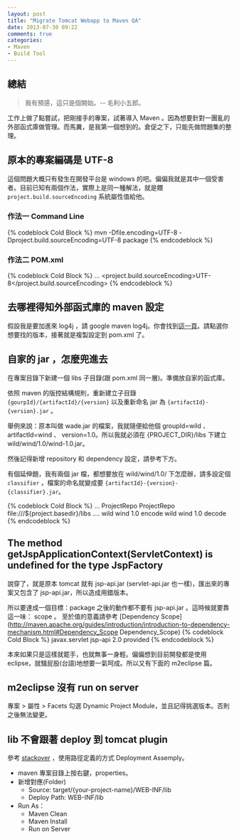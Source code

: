 ```yaml
---
layout: post
title: "Migrate Tomcat Webapp to Maven QA"
date: 2013-07-30 09:22
comments: true
categories: 
- Maven
- Build Tool
---
```

## 總結
> 我有預感，這只是個開始。-- 毛利小五郎。

工作上做了點嘗試，把剛接手的專案，試著導入 Maven 。因為想要針對一團亂的外部函式庫做管理。而馬糞，是我第一個想到的。倉促之下，只能先做問題集的整理。

## 原本的專案編碼是 UTF-8
這個問題大概只有發生在開發平台是 windows 的吧。偏偏我就是其中一個受害者。目前已知有兩個作法，實際上是同一種解法，就是餵 `project.build.sourceEncoding` 系統屬性值給他。

### 作法一 Command Line
{% codeblock Cold Block %}
mvn -Dfile.encoding=UTF-8 -Dproject.build.sourceEncoding=UTF-8 package
{% endcodeblock %}

### 作法二 POM.xml
{% codeblock Cold Block %}
	<project  xmlns=....>
		...
		<properties>
			<project.build.sourceEncoding>UTF-8</project.build.sourceEncoding>
		</properties>
{% endcodeblock %}


## 去哪裡得知外部函式庫的 maven 設定
假設我是要加進來 log4j ，請 google maven log4j。你會找到[這一頁](http://www.mvnrepository.com/artifact/log4j/log4j)。請點選你想要找的版本，接著就是複製設定到 pom.xml 了。


## 自家的 jar ，怎麼兜進去
在專案目錄下新建一個 libs 子目錄(跟 pom.xml 同一層)。準備放自家的函式庫。

依照 maven 的版控結構規則，重新建立子目錄 `{gourpId}/{artifactId}/{version}` 以及重新命名 jar 為 `{artifactId}-{version}.jar` 。

舉例來說：原本叫做 wade.jar 的檔案，我就隨便給他個 groupId=wild 、 artifactId=wind 、 version=1.0。所以我就必須在 {PROJECT_DIR}/libs 下建立 wild/wind/1.0/wind-1.0.jar。

然後記得新增 repository 和 dependency 設定，請參考下方。

有個延伸題，我有兩個 jar 檔，都想要放在 wild/wind/1.0/ 下怎麼辦，請多設定個 `classifier` ，檔案的命名就變成要 `{artifactId}-{version}-{classifier}.jar`。

{% codeblock Cold Block %}
	<project  xmlns=....>
		...
		<repositories>
			<repository>
				<id>ProjectRepo</id>
				<name>ProjectRepo</name>
				<url>file:///${project.basedir}/libs</url>
			</repository>
		</repositories>
		....
		<dependencies>
			<dependency>
				<groupId>wild</groupId>
				<artifactId>wind</artifactId>
				<version>1.0</version>
				<classifier>encode</classifier>
			</dependency>
			<dependency>
				<groupId>wild</groupId>
				<artifactId>wind</artifactId>
				<version>1.0</version>
				<classifier>decode</classifier>
			</dependency>
		</dependencies>
{% endcodeblock %}


## The method getJspApplicationContext(ServletContext) is undefined for the type JspFactory
說穿了，就是原本 tomcat 就有 jsp-api.jar (servlet-api.jar 也一樣)，匯出來的專案又包含了 jsp-api.jar，所以造成用錯版本。

所以要達成一個目標：package 之後的動作都不要有 jsp-api.jar 。這時候就要靠這一味： scope 。
至於值的意義請參考 [Dependency Scope](http://maven.apache.org/guides/introduction/introduction-to-dependency-mechanism.html#Dependency_Scope Dependency_Scope)
{% codeblock Cold Block %}
	<dependency>
		<groupId>javax.servlet</groupId>
		<artifactId>jsp-api</artifactId>
		<version>2.0</version>
		<scope>provided</scope>
	</dependency>
{% endcodeblock %}


本來如果只是這樣就罷手，也就無事一身輕。偏偏想到目前開發都是使用 eclipse，就騷屁股(台語)地想要一氣呵成。所以又有下面的 m2eclipse 篇。

## m2eclipse 沒有 run on server
專案 > 屬性 > Facets
勾選 Dynamic Project Module，並且記得挑選版本。否則之後無法變更。

## lib 不會跟著 deploy 到 tomcat plugin
參考 [stackover](http://stackoverflow.com/questions/6356421/maven-tomcat-projects-in-eclipse-indigo-3-7) ，使用路徑定義的方式 Deployment Assemply。

* maven 專案目錄上按右鍵，properties。
* 新增對應(Folder)
	* Source: target/{your-project-name}/WEB-INF/lib
	* Deploy Path: WEB-INF/lib
* Run As：
	* Maven Clean
	* Maven Install
	* Run on Server
			
